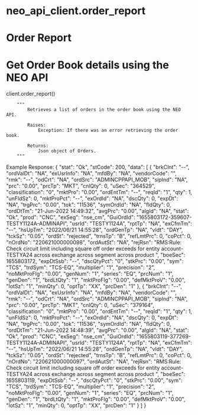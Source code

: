 # neo_api_client.order_report


# **Order Report**

# Get Order Book details using the NEO API

client.order_report()

        """
            Retrieves a list of orders in the order book using the NEO API.

            Raises:
                Exception: If there was an error retrieving the order book.

            Returns:
                Json object of Orders.
        """

Example Response:
                {
                  "stat": "Ok",
                  "stCode": 200,
                  "data": [
                    {
                      "brkClnt": "--",
                      "ordValDt": "NA",
                      "exUsrInfo": "NA",
                      "mfdBy": "NA",
                      "vendorCode": "",
                      "rmk": "--",
                      "odCrt": "NA",
                      "ordSrc": "ADMINCPPAPI_MOB",
                      "sipInd": "NA",
                      "prc": "0.00",
                      "prcTp": "MKT",
                      "cnlQty": 0,
                      "uSec": "364529",
                      "classification": "0",
                      "mktPro": "0.00",
                      "ordEntTm": "--",
                      "reqId": "1",
                      "qty": 1,
                      "unFldSz": 0,
                      "mktProPct": "--",
                      "exOrdId": "NA",
                      "dscQty": 0,
                      "expDt": "NA",
                      "trgPrc": "0.00",
                      "tok": "11536",
                      "symOrdId": "NA",
                      "fldQty": 0,
                      "ordDtTm": "21-Jun-2022 14:49:32",
                      "avgPrc": "0.00",
                      "algId": "NA",
                      "stat": "Ok",
                      "prod": "CNC",
                      "exSeg": "nse_cm",
                      "GuiOrdId": "1655803172-359607-TESTY1124A-ADMINAPI",
                      "usrId": "TESTY1124A",
                      "rptTp": "NA",
                      "exCfmTm": "--",
                      "hsUpTm": "2022/06/21 14:55:28",
                      "ordGenTp": "NA",
                      "vldt": "DAY",
                      "tckSz": "0.05",
                      "ordSt": "rejected",
                      "trnsTp": "B",
                      "refLmtPrc": 0,
                      "coPct": 0,
                      "nOrdNo": "220621000000098",
                      "ordAutSt": "NA",
                      "rejRsn": "RMS:Rule: Check circuit limit including square off order exceeds  for entity account-TESTYA24 across exchange across segment across product ",
                      "boeSec": 1655803172,
                      "expDtSsb": "--",
                      "dscQtyPct": "0",
                      "stkPrc": "0.00",
                      "sym": "TCS",
                      "trdSym": "TCS-EQ",
                      "multiplier": "1",
                      "precision": "2",
                      "noMktProFlg": "0.00",
                      "genNum": "1",
                      "series": "EQ",
                      "prcNum": "1",
                      "genDen": "1",
                      "brdLtQty": "1",
                      "mktProFlg": "0.00",
                      "defMktProV": "0.00",
                      "lotSz": "1",
                      "minQty": 0,
                      "optTp": "XX",
                      "prcDen": "1"
                    },
                    {
                      "brkClnt": "--",
                      "ordValDt": "NA",
                      "exUsrInfo": "NA",
                      "mfdBy": "NA",
                      "vendorCode": "",
                      "rmk": "--",
                      "odCrt": "NA",
                      "ordSrc": "ADMINCPPAPI_MOB",
                      "sipInd": "NA",
                      "prc": "0.00",
                      "prcTp": "MKT",
                      "cnlQty": 0,
                      "uSec": "379164",
                      "classification": "0",
                      "mktPro": "0.00",
                      "ordEntTm": "--",
                      "reqId": "1",
                      "qty": 1,
                      "unFldSz": 0,
                      "mktProPct": "--",
                      "exOrdId": "NA",
                      "dscQty": 0,
                      "expDt": "NA",
                      "trgPrc": "0.00",
                      "tok": "11536",
                      "symOrdId": "NA",
                      "fldQty": 0,
                      "ordDtTm": "21-Jun-2022 14:48:39",
                      "avgPrc": "0.00",
                      "algId": "NA",
                      "stat": "Ok",
                      "prod": "CNC",
                      "exSeg": "nse_cm",
                      "GuiOrdId": "1655803119-377269-TESTY1124A-ADMINAPI",
                      "usrId": "TESTY1124A",
                      "rptTp": "NA",
                      "exCfmTm": "--",
                      "hsUpTm": "2022/06/21 14:55:28",
                      "ordGenTp": "NA",
                      "vldt": "DAY",
                      "tckSz": "0.05",
                      "ordSt": "rejected",
                      "trnsTp": "B",
                      "refLmtPrc": 0,
                      "coPct": 0,
                      "nOrdNo": "220621000000097",
                      "ordAutSt": "NA",
                      "rejRsn": "RMS:Rule: Check circuit limit including square off order exceeds  for entity account-TESTYA24 across exchange across segment across product ",
                      "boeSec": 1655803119,
                      "expDtSsb": "--",
                      "dscQtyPct": "0",
                      "stkPrc": "0.00",
                      "sym": "TCS",
                      "trdSym": "TCS-EQ",
                      "multiplier": "1",
                      "precision": "2",
                      "noMktProFlg": "0.00",
                      "genNum": "1",
                      "series": "EQ",
                      "prcNum": "1",
                      "genDen": "1",
                      "brdLtQty": "1",
                      "mktProFlg": "0.00",
                      "defMktProV": "0.00",
                      "lotSz": "1",
                      "minQty": 0,
                      "optTp": "XX",
                      "prcDen": "1"
                    }
                  ]
                }